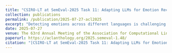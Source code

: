 ```yaml
---
title: "CSIRO-LT at SemEval-2025 Task 11: Adapting LLMs for Emotion Recognition for Multiple Languages"
collection: publications
permalink: /publication/2025-07-27-acl2025
excerpt: "Detecting emotions across different languages is challenging due to the varied and culturally nuanced ways of emotional expressions. The Semeval 2025 Task 11: Bridging the Gap in Text-Based emotion shared task was organised to investigate emotion recognition across different languages. The goal of the task is to implement an emotion recogniser that can identify the basic emotional states that general third-party observers would attribute to an author based on their written text snippet, along with the intensity of those emotions. We report our investigation of various task-adaptation strategies for LLMs in emotion recognition. We show that the most effective method for this task is to fine-tune a pre-trained multilingual LLM for each language."
date: 2025-07-27
venue: The 63rd Annual Meeting of the Association for Computational Linguistics
paperurl: https://aclanthology.org/2025.semeval-1.48/
citation: "[CSIRO-LT at SemEval-2025 Task 11: Adapting LLMs for Emotion Recognition for Multiple Languages](https://aclanthology.org/2025.semeval-1.48/) (Chen et al., SemEval 2025)"
---
```

